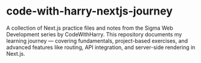 # code-with-harry-nextjs-journey
A collection of Next.js practice files and notes from the Sigma Web Development series by CodeWithHarry. This repository documents my learning journey — covering fundamentals, project-based exercises, and advanced features like routing, API integration, and server-side rendering in Next.js.
